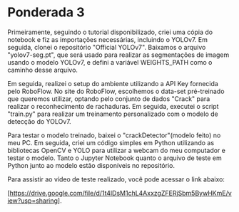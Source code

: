 # Ponderada 3

Primeiramente, seguindo o tutorial disponibilizado, criei uma cópia do notebook e fiz as importações necessárias, incluindo o YOLOv7. Em seguida, clonei o repositório "Official YOLOv7". Baixamos o arquivo "yolov7-seg.pt", que será usado para realizar as segmentações de imagem usando o modelo YOLOv7, e defini a variável WEIGHTS_PATH como o caminho desse arquivo.

Em seguida, realizei o setup do ambiente utilizando a API Key fornecida pelo RoboFlow. No site do RoboFlow, escolhemos o data-set pré-treinado que queremos utilizar, optando pelo conjunto de dados "Crack" para realizar o reconhecimento de rachaduras. Em seguida, executei o script "train.py" para realizar um treinamento personalizado com o modelo de detecção do YOLOv7.

Para testar o modelo treinado, baixei o "crackDetector"(modelo feito) no meu PC. Em seguida, criei um código simples em Python utilizando as bibliotecas OpenCV e YOLO para utilizar a webcam do meu computador e testar o modelo. Tanto o Jupyter Notebook quanto o arquivo de teste em Python junto ao modelo estão disponíveis no repositório.

Para assistir ao vídeo de teste realizado, você pode acessar o link abaixo: 

[https://drive.google.com/file/d/1t4lDsM1chL4AxxzgZFERjSbm5BywHKmE/view?usp=sharing].

